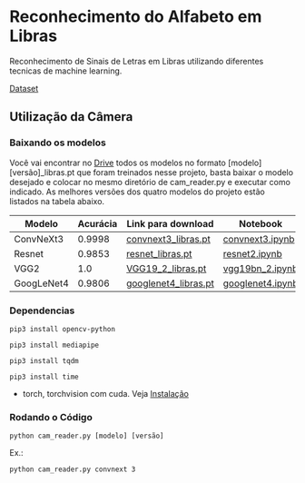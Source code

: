 # Reconhecimento do Alfabeto em Libras
Reconhecimento de Sinais de Letras em Libras utilizando diferentes tecnicas de machine learning.

[Dataset](https://www.kaggle.com/datasets/williansoliveira/libras?resource=download)

## Utilização da Câmera

### Baixando os modelos

Você vai encontrar no [Drive](https://drive.google.com/drive/folders/1FWLEjItsCVNp2cz_t_xlUzyctqFvhMqu?usp=sharing) todos os modelos no formato [modelo][versão]_libras.pt que foram treinados nesse projeto, basta baixar o modelo desejado e colocar no mesmo diretório de cam_reader.py e executar como indicado. As melhores versões dos quatro modelos do projeto estão listados na tabela abaixo.

| Modelo | Acurácia | Link para download | Notebook
|  ---  | ----------- | ---------------- | --------
| ConvNeXt3 | 0.9998   | [convnext3_libras.pt](https://drive.google.com/file/d/1Bv6CR5WcR2eSjWXlWV0IJwWtMU78eZ6F/view?usp=share_link) | [convnext3.ipynb](https://github.com/matheusrbg/Reconhecimento-do-Alfabeto-em-Libras/blob/main/ConvNeXt/convnext3.ipynb) |
| Resnet | 0.9853  | [resnet_libras.pt](https://drive.google.com/file/d/12le1-ssMleU19GBJIa7otkuMNvMor9Zo/view?usp=share_link) | [resnet2.ipynb](https://github.com/matheusrbg/Reconhecimento-do-Alfabeto-em-Libras/blob/main/ResNet/resnet2.ipynb) |
| VGG2  | 1.0   | [VGG19_2_libras.pt](https://drive.google.com/file/d/1-Sh3648G-tRaNsfmO4fzGQGWbIBGhXTn/view?usp=share_link)  | [vgg19bn_2.ipynb](https://github.com/matheusrbg/Reconhecimento-do-Alfabeto-em-Libras/blob/main/VGG/vgg19bn_2.ipynb) |
| GoogLeNet4  | 0.9806  | [googlenet4_libras.pt](https://drive.google.com/file/d/1-5H7juRIZH4uCsAwz2v9N6otOqTwIlGb/view?usp=share_link) | [googlenet4.ipynb](https://github.com/matheusrbg/Reconhecimento-do-Alfabeto-em-Libras/blob/main/GoogLeNet/googlenet4.ipynb) |


### Dependencias

```
pip3 install opencv-python
```

```
pip3 install mediapipe
```

```
pip3 install tqdm
```

```
pip3 install time
```


* torch, torchvision com cuda. Veja [Instalação](https://pytorch.org/get-started/locally/)

### Rodando o Código
```
python cam_reader.py [modelo] [versão]
```


Ex.:
```
python cam_reader.py convnext 3
```
